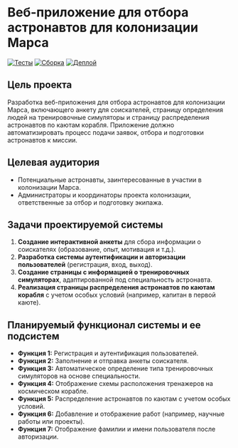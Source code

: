 # Веб-приложение для отбора астронавтов для колонизации Марса

[![Тесты](https://github.com/<dazzlaxx>/<mars>/actions/workflows/test.yml/badge.svg)](https://github.com/<USERNAME>/<REPO>/actions/workflows/test.yml)
[![Сборка](https://github.com/<dazzlaxx>/<mars>/actions/workflows/build.yml/badge.svg)](https://github.com/<USERNAME>/<REPO>/actions/workflows/build.yml)
[![Деплой](https://github.com/<dazzlaxx>/<mars>/actions/workflows/deploy.yml/badge.svg)](https://github.com/<USERNAME>/<REPO>/actions/workflows/deploy.yml)
## Цель проекта
Разработка веб-приложения для отбора астронавтов для колонизации Марса, включающего анкету для соискателей, страницу определения людей на тренировочные симуляторы и страницу распределения астронавтов по каютам корабля. Приложение должно автоматизировать процесс подачи заявок, отбора и подготовки астронавтов к миссии.

## Целевая аудитория
- Потенциальные астронавты, заинтересованные в участии в колонизации Марса.
- Администраторы и координаторы проекта колонизации, ответственные за отбор и подготовку экипажа.

## Задачи проектируемой системы
1. **Создание интерактивной анкеты** для сбора информации о соискателях (образование, опыт, мотивация и т.д.).
2. **Разработка системы аутентификации и авторизации пользователей** (регистрация, вход, выход).
3. **Создание страницы с информацией о тренировочных симуляторах**, адаптированной под специальность астронавта.
4. **Реализация страницы распределения астронавтов по каютам корабля** с учетом особых условий (например, капитан в первой каюте).

## Планируемый функционал системы и ее подсистем
- **Функция 1:** Регистрация и аутентификация пользователей.
- **Функция 2:** Заполнение и отправка анкеты соискателя.
- **Функция 3:** Автоматическое определение типа тренировочных симуляторов на основе специальности.
- **Функция 4:** Отображение схемы расположения тренажеров на космическом корабле.
- **Функция 5:** Распределение астронавтов по каютам с учетом особых условий.
- **Функция 6:** Добавление и отображение работ (например, научные работы или проекты).
- **Функция 7:** Отображение фамилии и имени пользователя после авторизации.